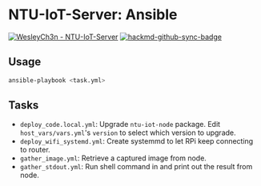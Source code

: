 # NTU-IoT-Server: Ansible

[![WesleyCh3n - NTU-IoT-Server](https://img.shields.io/badge/WesleyCh3n-NTU--IoT--Server-2ea44f?logo=github)](https://github.com/WesleyCh3n/NTU-IoT-Server) 
[![hackmd-github-sync-badge](https://hackmd.io/RDrU7t73QzKSXZpAEokcOw/badge)](https://hackmd.io/RDrU7t73QzKSXZpAEokcOw)

## Usage

```bash
ansible-playbook <task.yml>
```

## Tasks

- `deploy_code.local.yml`: Upgrade `ntu-iot-node` package. Edit `host_vars/vars.yml`'s `version` to select which version to upgrade.
- `deploy_wifi_systemd.yml`: Create systemmd to let RPi keep connecting to router.
- `gather_image.yml`: Retrieve a captured image from node.
- `gather_stdout.yml`: Run shell command in and print out the result from node.